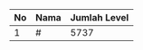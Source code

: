 | No | Nama            | Jumlah Level |
|----|-----------------|--------------|
| 1  | #    |    5737        |
